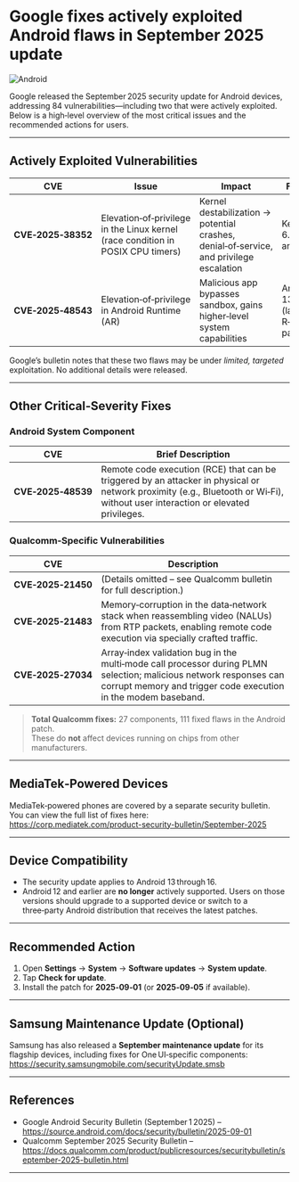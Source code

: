 # Google fixes actively exploited Android flaws in September 2025 update

![Android](https://www.bleepstatic.com/content/hl-images/2024/02/08/Android.jpg)

Google released the September 2025 security update for Android devices, addressing 84 vulnerabilities—including two that were actively exploited.  
Below is a high‑level overview of the most critical issues and the recommended actions for users.

---

## Actively Exploited Vulnerabilities

| CVE | Issue | Impact | Fixed In |
|-----|-------|--------|----------|
| **CVE‑2025‑38352** | Elevation‑of‑privilege in the Linux kernel (race condition in POSIX CPU timers) | Kernel destabilization → potential crashes, denial‑of‑service, and privilege escalation | Kernel 6.12.35‑1 and later |
| **CVE‑2025‑48543** | Elevation‑of‑privilege in Android Runtime (AR) | Malicious app bypasses sandbox, gains higher‑level system capabilities | Android 13‑16 (latest R‑level patches) |

Google’s bulletin notes that these two flaws may be under *limited, targeted* exploitation.  No additional details were released.

---

## Other Critical‑Severity Fixes

### Android System Component

| CVE | Brief Description |
|-----|-------------------|
| **CVE‑2025‑48539** | Remote code execution (RCE) that can be triggered by an attacker in physical or network proximity (e.g., Bluetooth or Wi‑Fi), without user interaction or elevated privileges. |

### Qualcomm‑Specific Vulnerabilities

| CVE | Description |
|-----|-------------|
| **CVE‑2025‑21450** | (Details omitted – see Qualcomm bulletin for full description.) |
| **CVE‑2025‑21483** | Memory‑corruption in the data‑network stack when reassembling video (NALUs) from RTP packets, enabling remote code execution via specially crafted traffic. |
| **CVE‑2025‑27034** | Array‑index validation bug in the multi‑mode call processor during PLMN selection; malicious network responses can corrupt memory and trigger code execution in the modem baseband. |

> **Total Qualcomm fixes:** 27 components, 111 fixed flaws in the Android patch.  
> These do **not** affect devices running on chips from other manufacturers.

---

## MediaTek‑Powered Devices

MediaTek‑powered phones are covered by a separate security bulletin.  
You can view the full list of fixes here:  
<https://corp.mediatek.com/product-security-bulletin/September-2025>

---

## Device Compatibility

* The security update applies to Android 13 through 16.  
* Android 12 and earlier are **no longer** actively supported. Users on those versions should upgrade to a supported device or switch to a three‑party Android distribution that receives the latest patches.

---

## Recommended Action

1. Open **Settings** → **System** → **Software updates** → **System update**.  
2. Tap **Check for update**.  
3. Install the patch for **2025‑09‑01** (or **2025‑09‑05** if available).

---

## Samsung Maintenance Update (Optional)

Samsung has also released a **September maintenance update** for its flagship devices, including fixes for One UI‑specific components:  
<https://security.samsungmobile.com/securityUpdate.smsb>

---

## References

* Google Android Security Bulletin (September 1 2025) – <https://source.android.com/docs/security/bulletin/2025-09-01>  
* Qualcomm September 2025 Security Bulletin – <https://docs.qualcomm.com/product/publicresources/securitybulletin/september-2025-bulletin.html>

---